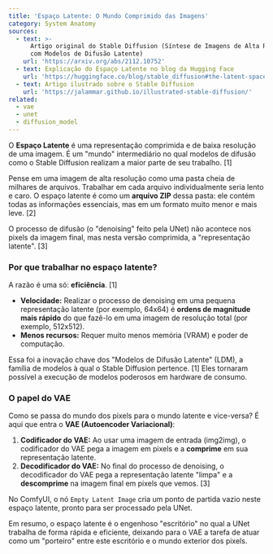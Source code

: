 ```yaml
---
title: 'Espaço Latente: O Mundo Comprimido das Imagens'
category: System Anatomy
sources:
  - text: >-
      Artigo original do Stable Diffusion (Síntese de Imagens de Alta Resolução
      com Modelos de Difusão Latente)
    url: 'https://arxiv.org/abs/2112.10752'
  - text: Explicação do Espaço Latente no blog da Hugging Face
    url: 'https://huggingface.co/blog/stable_diffusion#the-latent-space'
  - text: Artigo ilustrado sobre o Stable Diffusion
    url: 'https://jalammar.github.io/illustrated-stable-diffusion/'
related:
  - vae
  - unet
  - diffusion_model
---
```


O **Espaço Latente** é uma representação comprimida e de baixa resolução de uma imagem. É um "mundo" intermediário no qual modelos de difusão como o Stable Diffusion realizam a maior parte de seu trabalho. [1]

Pense em uma imagem de alta resolução como uma pasta cheia de milhares de arquivos. Trabalhar em cada arquivo individualmente seria lento e caro. O espaço latente é como um **arquivo ZIP** dessa pasta: ele contém todas as informações essenciais, mas em um formato muito menor e mais leve. [2]

O processo de difusão (o "denoising" feito pela UNet) não acontece nos pixels da imagem final, mas nesta versão comprimida, a "representação latente". [3]

### Por que trabalhar no espaço latente?

A razão é uma só: **eficiência**. [1]
- **Velocidade:** Realizar o processo de denoising em uma pequena representação latente (por exemplo, 64x64) é **ordens de magnitude mais rápido** do que fazê-lo em uma imagem de resolução total (por exemplo, 512x512).
- **Menos recursos:** Requer muito menos memória (VRAM) e poder de computação.

Essa foi a inovação chave dos "Modelos de Difusão Latente" (LDM), a família de modelos à qual o Stable Diffusion pertence. [1] Eles tornaram possível a execução de modelos poderosos em hardware de consumo.

### O papel do VAE

Como se passa do mundo dos pixels para o mundo latente e vice-versa? É aqui que entra o **VAE (Autoencoder Variacional)**:

1.  **Codificador do VAE:** Ao usar uma imagem de entrada (img2img), o codificador do VAE pega a imagem em pixels e a **comprime** em sua representação latente.
2.  **Decodificador do VAE:** No final do processo de denoising, o decodificador do VAE pega a representação latente "limpa" e a **descomprime** na imagem final em pixels que vemos. [3]

No ComfyUI, o nó `Empty Latent Image` cria um ponto de partida vazio neste espaço latente, pronto para ser processado pela UNet.

Em resumo, o espaço latente é o engenhoso "escritório" no qual a UNet trabalha de forma rápida e eficiente, deixando para o VAE a tarefa de atuar como um "porteiro" entre este escritório e o mundo exterior dos pixels.
